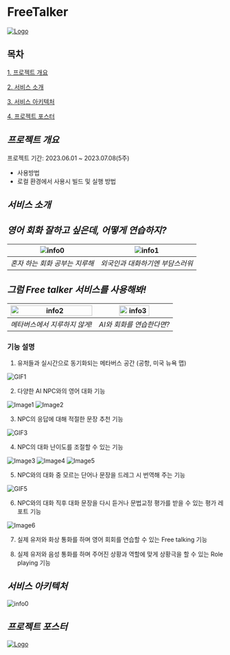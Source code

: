 # FreeTalker

[![Logo](./img/m_logo2.png)](https://freetalker.site/)

## 목차
[1. 프로젝트 개요](#프로젝트-개요)

[2. 서비스 소개](#서비스-소개)

[3. 서비스 아키텍처](#서비스-아키텍처)

[4. 프로젝트 포스터](#프로젝트-포스터)


## ***프로젝트 개요***
프로젝트 기간: 2023.06.01 ~ 2023.07.08(5주)
- 사용방법
- 로컬 환경에서 사용시 빌드 및 실행 방법

## ***서비스 소개***

## *영어 회화 잘하고 싶은데, 어떻게 연습하지?*
|![info0](./img/info_0.jpg)|![info1](./img/info_1.jpg)|
|:---:|:---:|
|*혼자 하는 회화 공부는 지루해*|*외국인과 대화하기엔 부담스러워*|


## *그럼 Free talker 서비스를 사용해봐!*
|<img src="./img/info_2.png" alt="info2" width="100%">|<img src="./img/info_3.jpg" alt="info3" width="65%">|
|:---:|:---:|
|*메타버스에서 지루하지 않게!*|*AI와 회화를 연습한다면?*|
### **기능 설명**
1. 유저들과 실시간으로 동기화되는 메타버스 공간 (공항, 미국 뉴욕 맵)

![GIF1](./img/service1.gif)

2. 다양한 AI NPC와의 영어 대화 기능

![Image1](./img/service2_1.png) ![Image2](./img/service2_2.png)

3. NPC의 응답에 대해 적절한 문장 추천 기능

![GIF3](./img/service3.gif)

4. NPC의 대화 난이도를 조절할 수 있는 기능

![Image3](./img/service4_1.png) ![Image4](./img/service4_2.png) ![Image5](./img/service4_1.png)


5. NPC와의 대화 중 모르는 단어나 문장을 드레그 시 번역해 주는 기능

![GIF5](./img/service5.gif)

6. NPC와의 대화 직후 대화 문장을 다시 듣거나 문법교정 평가를 받을 수 있는 평가 레포트 기능

![Image6](./img/service6.png)

7. 실제 유저와 화상 통화를 하며 영어 회회를 연습할 수 있는 Free talking 기능

8. 실제 유저와 음성 통화를 하며 주어진 상황과 역할에 맞게 상황극을 할 수 있는 Role playing 기능



## ***서비스 아키텍처***
![info0](./img/architecture.png)

## ***프로젝트 포스터***
[![Logo](./img/free_talker_poster.jpg)](./poster/free_talker_poster.pdf)